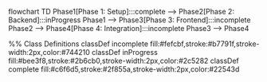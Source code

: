 flowchart TD
  Phase1[Phase 1: Setup]:::complete --> Phase2[Phase 2: Backend]:::inProgress
  Phase1 --> Phase3[Phase 3: Frontend]:::incomplete
  Phase2 --> Phase4[Phase 4: Integration]:::incomplete
  Phase3 --> Phase4

  %% Class Definitions
  classDef incomplete fill:#fefcbf,stroke:#b7791f,stroke-width:2px,color:#744210
  classDef inProgress fill:#bee3f8,stroke:#2b6cb0,stroke-width:2px,color:#2c5282
  classDef complete fill:#c6f6d5,stroke:#2f855a,stroke-width:2px,color:#22543d 